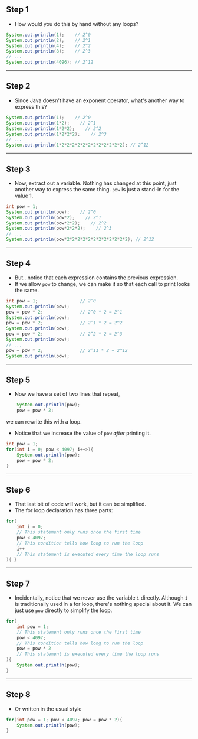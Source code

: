 ## Step 1
- How would you do this by hand without any loops?
```java
System.out.println(1);    // 2^0
System.out.println(2);    // 2^1
System.out.println(4);    // 2^2
System.out.println(8);    // 2^3
// ...
System.out.println(4096); // 2^12
```
---
## Step 2
- Since Java doesn't have an exponent operator, what's another way to express this?
```java
System.out.println(1);    // 2^0
System.out.println(1*2);    // 2^1
System.out.println(1*2*2);    // 2^2
System.out.println(1*2*2*2);    // 2^3
// ...
System.out.println(1*2*2*2*2*2*2*2*2*2*2*2*2); // 2^12
```
---
## Step 3
- Now, extract out a variable.  Nothing has changed at this point, just another way to express the same thing. `pow` is just a stand-in for the value 1.
```java
int pow = 1;
System.out.println(pow);    // 2^0
System.out.println(pow*2);    // 2^1
System.out.println(pow*2*2);    // 2^2
System.out.println(pow*2*2*2);    // 2^3
// ...
System.out.println(pow*2*2*2*2*2*2*2*2*2*2*2*2); // 2^12
```
---
## Step 4
- But...notice that each expression contains the previous expression.  
- If we allow `pow` to change, we can make it so that each call to print looks the same.
```java
int pow = 1;                // 2^0
System.out.println(pow);    
pow = pow * 2;              // 2^0 * 2 = 2^1
System.out.println(pow);    
pow = pow * 2;              // 2^1 * 2 = 2^2
System.out.println(pow);    
pow = pow * 2;              // 2^2 * 2 = 2^3
System.out.println(pow);    
// ...
pow = pow * 2;              // 2^11 * 2 = 2^12
System.out.println(pow); 
```
---
## Step 5
- Now we have a set of two lines that repeat, 
```java
    System.out.println(pow); 
    pow = pow * 2;   
```
we can rewrite this with a loop. 

- Notice that we increase the value of `pow` _after_ printing it.

```java
int pow = 1;
for(int i = 0; pow < 4097; i++>){
    System.out.println(pow); 
    pow = pow * 2;   
}
```
---
## Step 6
- That last bit of code will work, but it can be simplified. 
- The for loop declaration has three parts:
```java
for(
    int i = 0;  
    // This statement only runs once the first time
    pow < 4097; 
    // This condition tells how long to run the loop
    i++         
    // This statement is executed every time the loop runs
){ }
```
---
## Step 7
- Incidentally, notice that we never use the variable `i` directly.  Although `i` is traditionally used in a for loop, there's nothing special about it.  We can just use `pow` directly
to simplify the loop.

```java
for(
    int pow = 1;   
    // This statement only runs once the first time
    pow < 4097;    
    // This condition tells how long to run the loop
    pow = pow * 2  
    // This statement is executed every time the loop runs
){ 
    System.out.println(pow);
}
```
---
## Step 8
- Or written in the usual style

```java
for(int pow = 1; pow < 4097; pow = pow * 2){ 
    System.out.println(pow);
}
```